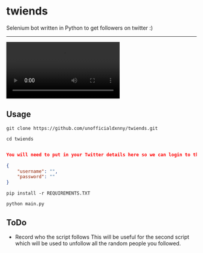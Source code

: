 # twiends
Selenium bot written in Python to get followers on twitter :)

----

<video src="https://user-images.githubusercontent.com/82535503/208744329-efd09180-a057-46d4-80f7-3321974745ab.mp4"></video>


## Usage

```
git clone https://github.com/unofficialdxnny/twiends.git
```
```
cd twiends
```
```json

You will need to put in your Twitter details here so we can login to the website.

{
    "username": "",
    "password": ""
}
```


```
pip install -r REQUIREMENTS.TXT
```
```
python main.py
```

## ToDo

- Record who the script follows
This will be useful for the second script which will be used to unfollow all the random people you followed.
